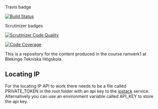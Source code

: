 Travis badge

[![Build Status](https://travis-ci.org/slistrom/bth-ram-redovisa.svg?branch=main)](https://travis-ci.org/slistrom/bth-ram-redovisa)

Scrutinizer badges

[![Scrutinizer Code Quality](https://scrutinizer-ci.com/g/slistrom/bth-ram-redovisa/badges/quality-score.png?b=main)](https://scrutinizer-ci.com/g/slistrom/bth-ram-redovisa/?branch=main)

[![Code Coverage](https://scrutinizer-ci.com/g/slistrom/bth-ram-redovisa/badges/coverage.png?b=main)](https://scrutinizer-ci.com/g/slistrom/bth-ram-redovisa/?branch=main)

This is a repository for the content produced in the course ramverk1 at Blekinge Tekniska Högskola.

## Locating IP

For the locating IP API to work there needs to be a file called PRIVATE_TOKEN in the root folder with an api key to the [ipstack](https://ipstack.com/) service. 
Alternatively you can use an environment variable called API_KEY to store the api key.
